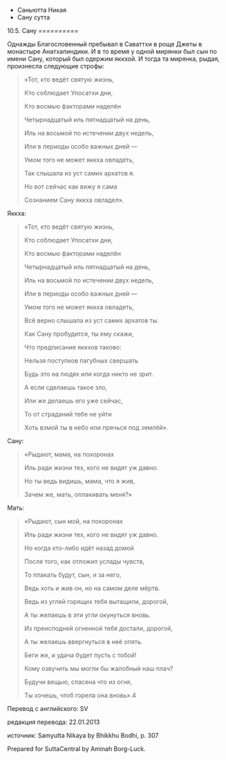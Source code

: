 









* Саньютта Никая
* Сану сутта


10\.5\. Сану
\=\=\=\=\=\=\=\=\=\=



Однажды Благословенный пребывал в Саваттхи в роще Джеты в монастыре Анатхапиндики\. И в то время у одной мирянки был сын по имени Сану, который был одержим яккхой\. И тогда та мирянка, рыдая, произнесла следующие строфы:



> «Тот, кто ведёт святую жизнь,  
> 
> Кто соблюдает Упосатхи дни,  
> 
> Кто восмью факторами наделён  
> 
> Четырнадцатый иль пятнадцатый на день,  
> 
> Иль на восьмой по истечении двух недель,  
> 
> Или в периоды особо важных дней —  
> 
> Умом того не может яккха овладеть,  
> 
> Так слышала из уст самих архатов я\.  
> 
> Но вот сейчас как вижу я сама  
> 
> Сознанием Сану яккха овладел»\.


Яккха:

> «Тот, кто ведёт святую жизнь,  
> 
> Кто соблюдает Упосатхи дни,  
> 
> Кто восмью факторами наделён  
> 
> Четырнадцатый иль пятнадцатый на день,  
> 
> Иль на восьмой по истечении двух недель,  
> 
> Или в периоды особо важных дней —  
> 
> Умом того не может яккха овладеть,  
> 
> Всё верно слышала из уст самих архатов ты\.  
> 
>   
> 
> Как Сану пробудится, ты ему скажи,  
> 
> Что предписание яккхов таково:  
> 
> Нельзя поступков пагубных свершать  
> 
> Будь это на людях или когда никто не зрит\.  
> 
>   
> 
> А если сделаешь такое зло,  
> 
> Или же делаешь его уже сейчас,  
> 
> То от страданий тебе не уйти  
> 
> Хоть взмой ты в небо или прячься под землёй»\.


Сану:



> «Рыдают, мама, на похоронах  
> 
> Иль ради жизни тех, кого не видят уж давно\.  
> 
> Но ты ведь видишь, мама, что я жив,  
> 
> Зачем же, мать, оплакивать меня?»


Мать:

> «Рыдают, сын мой, на похоронах  
> 
> Иль ради жизни тех, кого не видят уж давно\.  
> 
> Но когда кто\-либо идёт назад домой  
> 
> После того, как отложил услады чувств,  
> 
> То плакать будут, сын, и за него,  
> 
> Ведь хоть и жив он, но на самом деле мёртв\.  
> 
>   
> 
> Ведь из углей горящих тебя вытащили, дорогой,  
> 
> А ты желаешь в эти угли окунуться вновь\.  
> 
> Из преисподней огненной тебя достали, дорогой,  
> 
> А ты желаешь ввергнуться в неё опять\.  
> 
>   
> 
> Беги же, и удача будет пусть с тобой\!  
> 
> Кому озвучить мы могли бы жалобный наш плач?  
> 
> Будучи вещью, спасена что из огня,  
> 
> Ты хочешь, чтоб горела она вновь»\.4



Перевод с английского: SV


редакция перевода: 22\.01\.2013


источник: Samyutta Nikaya by Bhikkhu Bodhi, p\. 307


Prepared for SuttaCentral by Aminah Borg\-Luck\.






